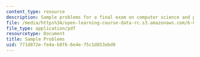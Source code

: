 ```yaml
---
content_type: resource
description: Sample problems for a final exam on computer science and programming.
file: /media/https%3A/open-learning-course-data-rc.s3.amazonaws.com/6-00-introduction-to-computer-science-and-programming-fall-2008/771d872efe4ab8f66e4e75c1d853ebd9_final.pdf
file_type: application/pdf
resourcetype: Document
title: Sample Problems
uid: 771d872e-fe4a-b8f6-6e4e-75c1d853ebd9
---
```

